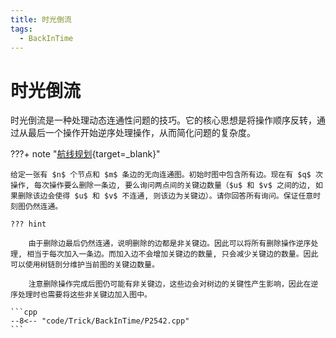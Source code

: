 ```yaml
---
title: 时光倒流
tags:
  - BackInTime
---
```


# 时光倒流

时光倒流是一种处理动态连通性问题的技巧。它的核心思想是将操作顺序反转，通过从最后一个操作开始逆序处理操作，从而简化问题的复杂度。

???+ note "[航线规划](https://www.luogu.com.cn/problem/P2542){target=_blank}"

    给定一张有 $n$ 个节点和 $m$ 条边的无向连通图。初始时图中包含所有边。现在有 $q$ 次操作, 每次操作要么删除一条边, 要么询问两点间的关键边数量（$u$ 和 $v$ 之间的边, 如果删除该边会使得 $u$ 和 $v$ 不连通, 则该边为关键边）。请你回答所有询问。保证任意时刻图仍然连通。

    ??? hint
    
        由于删除边最后仍然连通，说明删除的边都是非关键边。因此可以将所有删除操作逆序处理, 相当于每次加入一条边。而加入边不会增加关键边的数量, 只会减少关键边的数量。因此可以使用树链剖分维护当前图的关键边数量。

        注意删除操作完成后图仍可能有非关键边，这些边会对树边的关键性产生影响，因此在逆序处理时也需要将这些非关键边加入图中。

    ```cpp
    --8<-- "code/Trick/BackInTime/P2542.cpp"
    ```